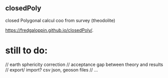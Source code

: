 ## closedPoly
closed Polygonal 
calcul coo from survey (theodolite) 

https://fredgaloppin.github.io/closedPoly/. 

# still to do: 
//			 earth sphericity correction 
//			 acceptance gap between theory and results
//			 export/ import? csv json, geoson files
//       ...

